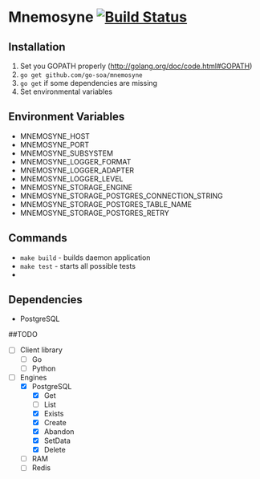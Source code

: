 # Mnemosyne [![Build Status](https://travis-ci.org/go-soa/mnemosyne.svg)](https://travis-ci.org/go-soa/mnemosyne)

## Installation

1. Set you GOPATH properly (http://golang.org/doc/code.html#GOPATH)
2. `go get github.com/go-soa/mnemosyne`
3. `go get` if some dependencies are missing
4. Set environmental variables


## Environment Variables 

* MNEMOSYNE_HOST
* MNEMOSYNE_PORT
* MNEMOSYNE_SUBSYSTEM
* MNEMOSYNE_LOGGER_FORMAT
* MNEMOSYNE_LOGGER_ADAPTER
* MNEMOSYNE_LOGGER_LEVEL
* MNEMOSYNE_STORAGE_ENGINE
* MNEMOSYNE_STORAGE_POSTGRES_CONNECTION_STRING
* MNEMOSYNE_STORAGE_POSTGRES_TABLE_NAME
* MNEMOSYNE_STORAGE_POSTGRES_RETRY

## Commands

* `make build` - builds daemon application
* `make test` - starts all possible tests
*

## Dependencies

- PostgreSQL

##TODO

- [ ] Client library
    - [ ] Go
    - [ ] Python
- [ ] Engines
	- [x] PostgreSQL
		- [x] Get
		- [ ] List
		- [x] Exists
		- [x] Create
		- [x] Abandon
		- [x] SetData
		- [x] Delete
	- [ ] RAM
	- [ ] Redis
